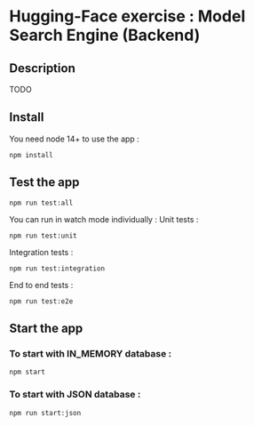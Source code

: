 # Hugging-Face exercise : Model Search Engine (Backend)

## Description
TODO

## Install

You need node 14+ to use the app :
```
npm install
```

## Test the app 

```
npm run test:all
```

You can run in watch mode individually :
Unit tests :

```
npm run test:unit
```

Integration tests :

```
npm run test:integration
```

End to end tests :

```
npm run test:e2e
```

## Start the app 

### To start with IN_MEMORY database :

```
npm start
```

### To start with JSON database :

```
npm run start:json
```

